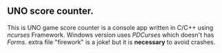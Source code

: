 ## UNO score counter.
This is UNO game score counter is a console app written in C/C++ using _ncurses_ Framework. Windows version uses _PDCurses_ which doesn't has _Forms_.
extra file "firework" is a joke! but it is **necessary** to avoid crashes. 
